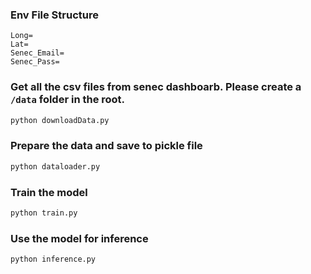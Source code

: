### Env File Structure
```
Long=
Lat=
Senec_Email=
Senec_Pass=
```

### Get all the csv files from senec dashboarb. Please create a ```/data``` folder in the root.
```python
python downloadData.py
```

### Prepare the data and save to pickle file
```python
python dataloader.py
```

### Train the model
```python
python train.py
```
 
### Use the model for inference
```python
python inference.py
```
